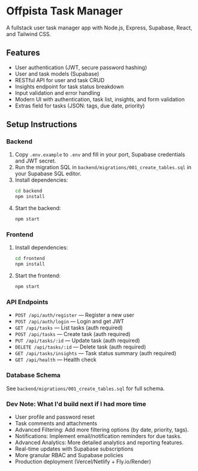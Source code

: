 # Offpista Task Manager

A fullstack user task manager app with Node.js, Express, Supabase, React, and Tailwind CSS.

## Features
- User authentication (JWT, secure password hashing)
- User and task models (Supabase)
- RESTful API for user and task CRUD
- Insights endpoint for task status breakdown
- Input validation and error handling
- Modern UI with authentication, task list, insights, and form validation
- Extras field for tasks (JSON: tags, due date, priority)

## Setup Instructions

### Backend
1. Copy `.env.example` to `.env` and fill in your port, Supabase credentials and JWT secret.
2. Run the migration SQL in `backend/migrations/001_create_tables.sql` in your Supabase SQL editor.
3. Install dependencies:
   ```sh
   cd backend
   npm install
   ```
4. Start the backend:
   ```sh
   npm start
   ```

### Frontend
1. Install dependencies:
   ```sh
   cd frontend
   npm install
   ```
2. Start the frontend:
   ```sh
   npm start
   ```

### API Endpoints
- `POST /api/auth/register` — Register a new user
- `POST /api/auth/login` — Login and get JWT
- `GET /api/tasks` — List tasks (auth required)
- `POST /api/tasks` — Create task (auth required)
- `PUT /api/tasks/:id` — Update task (auth required)
- `DELETE /api/tasks/:id` — Delete task (auth required)
- `GET /api/tasks/insights` — Task status summary (auth required)
- `GET /api/health` — Health check

### Database Schema
See `backend/migrations/001_create_tables.sql` for full schema.

### Dev Note: What I'd build next if I had more time
- User profile and password reset
- Task comments and attachments
- Advanced Filtering: Add more filtering options (by date, priority, tags).
- Notifications: Implement email/notification reminders for due tasks.
- Advanced Analytics: More detailed analytics and reporting features.
- Real-time updates with Supabase subscriptions
- More granular RBAC and Supabase policies
- Production deployment (Vercel/Netlify + Fly.io/Render)

